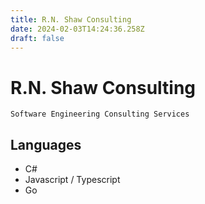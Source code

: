 ```yaml
---
title: R.N. Shaw Consulting
date: 2024-02-03T14:24:36.258Z
draft: false
---
```

# R.N. Shaw Consulting

```
Software Engineering Consulting Services
```

## Languages

- C#
- Javascript / Typescript
- Go
